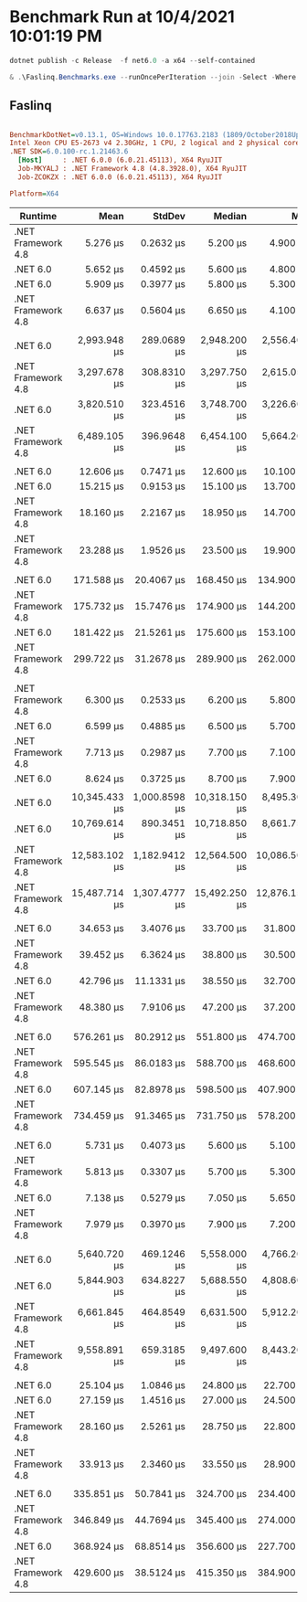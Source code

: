 # Benchmark Run at 10/4/2021 10:01:19 PM


```powershell
dotnet publish -c Release  -f net6.0 -a x64 --self-contained
```


```powershell
& .\Faslinq.Benchmarks.exe --runOncePerIteration --join -Select -Where --platform X64
```


## Faslinq

``` ini

BenchmarkDotNet=v0.13.1, OS=Windows 10.0.17763.2183 (1809/October2018Update/Redstone5)
Intel Xeon CPU E5-2673 v4 2.30GHz, 1 CPU, 2 logical and 2 physical cores
.NET SDK=6.0.100-rc.1.21463.6
  [Host]     : .NET 6.0.0 (6.0.21.45113), X64 RyuJIT
  Job-MKYALJ : .NET Framework 4.8 (4.8.3928.0), X64 RyuJIT
  Job-ZCOKZX : .NET 6.0.0 (6.0.21.45113), X64 RyuJIT

Platform=X64  

```
|            Runtime |          Mean |        StdDev |        Median |           Min |           Max | Ratio |     API |       LogicalGroup |
|------------------- |--------------:|--------------:|--------------:|--------------:|--------------:|------:|-------- |------------------- |
| .NET Framework 4.8 |      5.276 μs |     0.2632 μs |      5.200 μs |      4.900 μs |      6.100 μs |  1.00 | Faslinq |           Select_1 |
|           .NET 6.0 |      5.652 μs |     0.4592 μs |      5.600 μs |      4.800 μs |      6.900 μs |  1.08 | Faslinq |           Select_1 |
|           .NET 6.0 |      5.909 μs |     0.3977 μs |      5.800 μs |      5.300 μs |      7.000 μs |  1.12 |    Linq |           Select_1 |
| .NET Framework 4.8 |      6.637 μs |     0.5604 μs |      6.650 μs |      4.100 μs |      7.900 μs |  1.27 |    Linq |           Select_1 |
|                    |               |               |               |               |               |       |         |                    |
|           .NET 6.0 |  2,993.948 μs |   289.0689 μs |  2,948.200 μs |  2,556.400 μs |  3,932.100 μs |  0.92 |    Linq |      Select_100000 |
| .NET Framework 4.8 |  3,297.678 μs |   308.8310 μs |  3,297.750 μs |  2,615.050 μs |  3,951.050 μs |  1.00 | Faslinq |      Select_100000 |
|           .NET 6.0 |  3,820.510 μs |   323.4516 μs |  3,748.700 μs |  3,226.600 μs |  4,623.000 μs |  1.17 | Faslinq |      Select_100000 |
| .NET Framework 4.8 |  6,489.105 μs |   396.9648 μs |  6,454.100 μs |  5,664.200 μs |  7,625.600 μs |  1.97 |    Linq |      Select_100000 |
|                    |               |               |               |               |               |       |         |                    |
|           .NET 6.0 |     12.606 μs |     0.7471 μs |     12.600 μs |     10.100 μs |     14.500 μs |  0.70 |    Linq |         Select_250 |
|           .NET 6.0 |     15.215 μs |     0.9153 μs |     15.100 μs |     13.700 μs |     17.500 μs |  0.85 | Faslinq |         Select_250 |
| .NET Framework 4.8 |     18.160 μs |     2.2167 μs |     18.950 μs |     14.700 μs |     26.000 μs |  1.00 | Faslinq |         Select_250 |
| .NET Framework 4.8 |     23.288 μs |     1.9526 μs |     23.500 μs |     19.900 μs |     28.400 μs |  1.29 |    Linq |         Select_250 |
|                    |               |               |               |               |               |       |         |                    |
|           .NET 6.0 |    171.588 μs |    20.4067 μs |    168.450 μs |    134.900 μs |    226.900 μs |  0.98 |    Linq |        Select_5000 |
| .NET Framework 4.8 |    175.732 μs |    15.7476 μs |    174.900 μs |    144.200 μs |    219.200 μs |  1.00 | Faslinq |        Select_5000 |
|           .NET 6.0 |    181.422 μs |    21.5261 μs |    175.600 μs |    153.100 μs |    249.600 μs |  1.04 | Faslinq |        Select_5000 |
| .NET Framework 4.8 |    299.722 μs |    31.2678 μs |    289.900 μs |    262.000 μs |    379.600 μs |  1.72 |    Linq |        Select_5000 |
|                    |               |               |               |               |               |       |         |                    |
| .NET Framework 4.8 |      6.300 μs |     0.2533 μs |      6.200 μs |      5.800 μs |      6.900 μs |  1.00 | Faslinq |            Where_1 |
|           .NET 6.0 |      6.599 μs |     0.4885 μs |      6.500 μs |      5.700 μs |      8.000 μs |  1.05 | Faslinq |            Where_1 |
| .NET Framework 4.8 |      7.713 μs |     0.2987 μs |      7.700 μs |      7.100 μs |      8.500 μs |  1.23 |    Linq |            Where_1 |
|           .NET 6.0 |      8.624 μs |     0.3725 μs |      8.700 μs |      7.900 μs |      9.600 μs |  1.37 |    Linq |            Where_1 |
|                    |               |               |               |               |               |       |         |                    |
|           .NET 6.0 | 10,345.433 μs | 1,000.8598 μs | 10,318.150 μs |  8,495.300 μs | 12,704.000 μs |  0.83 |    Linq |       Where_100000 |
|           .NET 6.0 | 10,769.614 μs |   890.3451 μs | 10,718.850 μs |  8,661.750 μs | 12,629.950 μs |  0.86 | Faslinq |       Where_100000 |
| .NET Framework 4.8 | 12,583.102 μs | 1,182.9412 μs | 12,564.500 μs | 10,086.500 μs | 15,418.000 μs |  1.00 | Faslinq |       Where_100000 |
| .NET Framework 4.8 | 15,487.714 μs | 1,307.4777 μs | 15,492.250 μs | 12,876.150 μs | 19,010.250 μs |  1.24 |    Linq |       Where_100000 |
|                    |               |               |               |               |               |       |         |                    |
|           .NET 6.0 |     34.653 μs |     3.4076 μs |     33.700 μs |     31.800 μs |     48.500 μs |  0.90 | Faslinq |          Where_250 |
| .NET Framework 4.8 |     39.452 μs |     6.3624 μs |     38.800 μs |     30.500 μs |     56.600 μs |  1.00 | Faslinq |          Where_250 |
|           .NET 6.0 |     42.796 μs |    11.1331 μs |     38.550 μs |     32.700 μs |     77.600 μs |  1.10 |    Linq |          Where_250 |
| .NET Framework 4.8 |     48.380 μs |     7.9106 μs |     47.200 μs |     37.200 μs |     68.200 μs |  1.25 |    Linq |          Where_250 |
|                    |               |               |               |               |               |       |         |                    |
|           .NET 6.0 |    576.261 μs |    80.2912 μs |    551.800 μs |    474.700 μs |    830.500 μs |  0.98 |    Linq |         Where_5000 |
| .NET Framework 4.8 |    595.545 μs |    86.0183 μs |    588.700 μs |    468.600 μs |    825.100 μs |  1.00 | Faslinq |         Where_5000 |
|           .NET 6.0 |    607.145 μs |    82.8978 μs |    598.500 μs |    407.900 μs |    831.300 μs |  1.04 | Faslinq |         Where_5000 |
| .NET Framework 4.8 |    734.459 μs |    91.3465 μs |    731.750 μs |    578.200 μs |  1,021.000 μs |  1.26 |    Linq |         Where_5000 |
|                    |               |               |               |               |               |       |         |                    |
|           .NET 6.0 |      5.731 μs |     0.4073 μs |      5.600 μs |      5.100 μs |      6.900 μs |  0.99 | Faslinq |      WhereSelect_1 |
| .NET Framework 4.8 |      5.813 μs |     0.3307 μs |      5.700 μs |      5.300 μs |      6.800 μs |  1.00 | Faslinq |      WhereSelect_1 |
|           .NET 6.0 |      7.138 μs |     0.5279 μs |      7.050 μs |      5.650 μs |      8.450 μs |  1.23 |    Linq |      WhereSelect_1 |
| .NET Framework 4.8 |      7.979 μs |     0.3970 μs |      7.900 μs |      7.200 μs |      9.000 μs |  1.37 |    Linq |      WhereSelect_1 |
|                    |               |               |               |               |               |       |         |                    |
|           .NET 6.0 |  5,640.720 μs |   469.1246 μs |  5,558.000 μs |  4,766.200 μs |  7,000.900 μs |  0.85 |    Linq | WhereSelect_100000 |
|           .NET 6.0 |  5,844.903 μs |   634.8227 μs |  5,688.550 μs |  4,808.600 μs |  7,581.000 μs |  0.88 | Faslinq | WhereSelect_100000 |
| .NET Framework 4.8 |  6,661.845 μs |   464.8549 μs |  6,631.500 μs |  5,912.200 μs |  7,828.500 μs |  1.00 | Faslinq | WhereSelect_100000 |
| .NET Framework 4.8 |  9,558.891 μs |   659.3185 μs |  9,497.600 μs |  8,443.200 μs | 11,230.300 μs |  1.44 |    Linq | WhereSelect_100000 |
|                    |               |               |               |               |               |       |         |                    |
|           .NET 6.0 |     25.104 μs |     1.0846 μs |     24.800 μs |     22.700 μs |     27.800 μs |  0.92 | Faslinq |    WhereSelect_250 |
|           .NET 6.0 |     27.159 μs |     1.4516 μs |     27.000 μs |     24.500 μs |     31.600 μs |  0.98 |    Linq |    WhereSelect_250 |
| .NET Framework 4.8 |     28.160 μs |     2.5261 μs |     28.750 μs |     22.800 μs |     34.100 μs |  1.00 | Faslinq |    WhereSelect_250 |
| .NET Framework 4.8 |     33.913 μs |     2.3460 μs |     33.550 μs |     28.900 μs |     40.800 μs |  1.21 |    Linq |    WhereSelect_250 |
|                    |               |               |               |               |               |       |         |                    |
|           .NET 6.0 |    335.851 μs |    50.7841 μs |    324.700 μs |    234.400 μs |    468.400 μs |  0.98 |    Linq |   WhereSelect_5000 |
| .NET Framework 4.8 |    346.849 μs |    44.7694 μs |    345.400 μs |    274.000 μs |    474.700 μs |  1.00 | Faslinq |   WhereSelect_5000 |
|           .NET 6.0 |    368.924 μs |    68.8514 μs |    356.600 μs |    227.700 μs |    556.500 μs |  1.09 | Faslinq |   WhereSelect_5000 |
| .NET Framework 4.8 |    429.600 μs |    38.5124 μs |    415.350 μs |    384.900 μs |    537.400 μs |  1.26 |    Linq |   WhereSelect_5000 |
